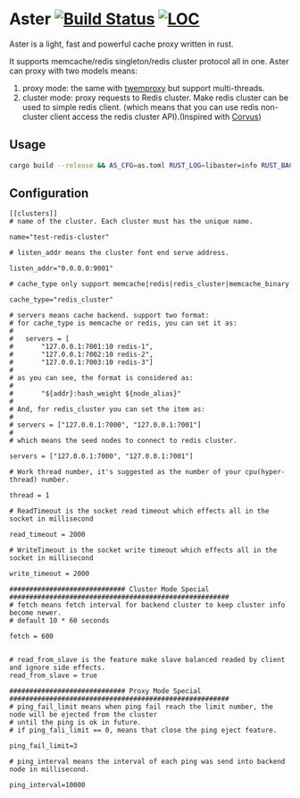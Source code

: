 Aster [![Build Status](https://travis-ci.org/wayslog/aster.svg?branch=master)](https://travis-ci.org/wayslog/aster) [![LOC](https://tokei.rs/b1/github/wayslog/aster)](https://github.com/wayslog/aster)
======================

Aster is a light, fast and powerful cache proxy written in rust.

It supports memcache/redis singleton/redis cluster protocol all in one. Aster can proxy with two models means:

1. proxy mode: the same with [twemproxy](https://github.com/twitter/twemproxy) but support multi-threads.
2. cluster mode: proxy requests to Redis cluster. Make redis cluster can be used to simple redis client. (which means that you can use redis non-cluster client access the redis cluster API).(Inspired with [Corvus](https://github.com/eleme/corvus))

## Usage

```bash
cargo build --release && AS_CFG=as.toml RUST_LOG=libaster=info RUST_BACKTRACE=1 ./target/release/aster
```

## Configuration

```
[[clusters]]
# name of the cluster. Each cluster must has the unique name.

name="test-redis-cluster"

# listen_addr means the cluster font end serve address.

listen_addr="0.0.0.0:9001"

# cache_type only support memcache|redis|redis_cluster|memcache_binary

cache_type="redis_cluster"

# servers means cache backend. support two format:
# for cache_type is memcache or redis, you can set it as:
#
#   servers = [
#       "127.0.0.1:7001:10 redis-1",
#       "127.0.0.1:7002:10 redis-2",
#       "127.0.0.1:7003:10 redis-3"]
#
# as you can see, the format is considered as:
#
#       "${addr}:hash_weight ${node_alias}"
#
# And, for redis_cluster you can set the item as:
#
# servers = ["127.0.0.1:7000", "127.0.0.1:7001"]
#
# which means the seed nodes to connect to redis cluster.

servers = ["127.0.0.1:7000", "127.0.0.1:7001"]

# Work thread number, it's suggested as the number of your cpu(hyper-thread) number.

thread = 1

# ReadTimeout is the socket read timeout which effects all in the socket in millisecond

read_timeout = 2000

# WriteTimeout is the socket write timeout which effects all in the socket in millisecond

write_timeout = 2000

############################# Cluster Mode Special #######################################################
# fetch means fetch interval for backend cluster to keep cluster info become newer.
# default 10 * 60 seconds

fetch = 600


# read_from_slave is the feature make slave balanced readed by client and ignore side effects.
read_from_slave = true

############################# Proxy Mode Special #######################################################
# ping_fail_limit means when ping fail reach the limit number, the node will be ejected from the cluster
# until the ping is ok in future.
# if ping_fali_limit == 0, means that close the ping eject feature.

ping_fail_limit=3

# ping_interval means the interval of each ping was send into backend node in millisecond.

ping_interval=10000
```
